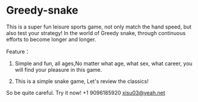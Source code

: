 # Greedy-snake
This is a super fun leisure sports game, not only match the hand speed, but also test your strategy! In the world of Greedy snake, through continuous efforts to become longer and longer.

Feature：

1. Simple and fun, all ages,No matter what age, what sex, what career, you will find your pleasure in this game.

2. This is a simple snake game, Let's review the classics!

So be quite careful. Try it now!
+1 9096185920 xisu03@yeah.net
